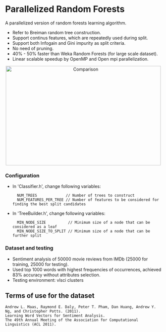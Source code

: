 # Parallelized Random Forests
A parallelized version of random forests learning algorithm.
* Refer to Breiman random tree construction.
* Support continus features, which are repeatedly used during split.
* Support both Infogain and Gini impurity as split criteria.
* No need of pruning.
* 40% - 50% faster than Weka Random Forests (for large scale dataset).
* Linear scalable speedup by OpenMP and Open mpi parallelization.

<p align="center">
<img src="https://github.com/YSZhuoyang/Parallelized-Random-Forests/blob/randomforests/Comp/MyRFVSWekaRF.PNG" alt="Comparison" width= "500px" height="320px" />
</p>

### Configuration
* In 'Classifier.h', change following variables:

        NUM_TREES             // Number of trees to construct
        NUM_FEATURES_PER_TREE // Number of features to be considered for finding the best split candidates

* In 'TreeBuilder.h', change following variables:

        MIN_NODE_SIZE          // Minimum size of a node that can be considered as a leaf
        MIN_NODE_SIZE_TO_SPLIT // Minimum size of a node that can be further split

### Dataset and testing
* Sentiment analysis of 50000 movie reviews from IMDb (25000 for training, 25000 for testing).
* Used top 1000 words with highest frequencies of occurrences, achieved 83% accuracy without attributes selection.
* Testing environment: vlsci clusters

## Terms of use for the dataset

    Andrew L. Maas, Raymond E. Daly, Peter T. Pham, Dan Huang, Andrew Y. Ng, and Christopher Potts. (2011).
    Learning Word Vectors for Sentiment Analysis.
    The 49th Annual Meeting of the Association for Computational Linguistics (ACL 2011).
